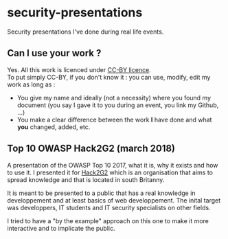 # security-presentations

Security presentations I've done during real life events. 

## Can I use your work ?

Yes. All this work is licenced under [CC-BY licence](https://creativecommons.org/licenses/by/4.0/).  
To put simply CC-BY, if you don't know it : you can use, modify, edit my work as long as :
* You give my name and ideally (not a necessity) where you found my document (you say I gave it to you during an event, you link my Github, ...)
* You make a clear difference between the work **I** have done and what **you** changed, added, etc.

## Top 10 OWASP Hack2G2 (march 2018)

A presentation of the OWASP Top 10 2017, what it is, why it exists and how to use it.
I presented it for [Hack2G2](https://hack2g2.fr/) which is an organisation that aims to spread knowledge and that is located in south Britanny.

It is meant to be presented to a public that has a real knowledge in developpement and at least basics of web developpement. The inital target was developpers, IT students and IT security specialists on other fields.

I tried to have a "by the example" approach on this one to make it more interactive and to implicate the public.
